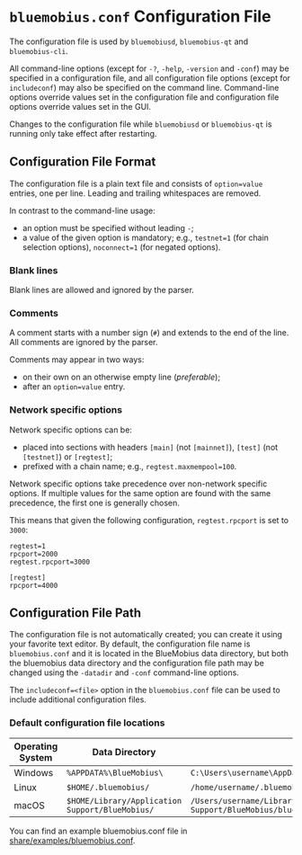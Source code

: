 # `bluemobius.conf` Configuration File

The configuration file is used by `bluemobiusd`, `bluemobius-qt` and `bluemobius-cli`.

All command-line options (except for `-?`, `-help`, `-version` and `-conf`) may be specified in a configuration file, and all configuration file options (except for `includeconf`) may also be specified on the command line. Command-line options override values set in the configuration file and configuration file options override values set in the GUI.

Changes to the configuration file while `bluemobiusd` or `bluemobius-qt` is running only take effect after restarting.

## Configuration File Format

The configuration file is a plain text file and consists of `option=value` entries, one per line. Leading and trailing whitespaces are removed.

In contrast to the command-line usage:
- an option must be specified without leading `-`;
- a value of the given option is mandatory; e.g., `testnet=1` (for chain selection options), `noconnect=1` (for negated options).

### Blank lines

Blank lines are allowed and ignored by the parser.

### Comments

A comment starts with a number sign (`#`) and extends to the end of the line. All comments are ignored by the parser.

Comments may appear in two ways:
- on their own on an otherwise empty line (_preferable_);
- after an `option=value` entry.

### Network specific options

Network specific options can be:
- placed into sections with headers `[main]` (not `[mainnet]`), `[test]` (not `[testnet]`) or `[regtest]`;
- prefixed with a chain name; e.g., `regtest.maxmempool=100`.

Network specific options take precedence over non-network specific options.
If multiple values for the same option are found with the same precedence, the
first one is generally chosen.

This means that given the following configuration, `regtest.rpcport` is set to `3000`:

```
regtest=1
rpcport=2000
regtest.rpcport=3000

[regtest]
rpcport=4000
```

## Configuration File Path

The configuration file is not automatically created; you can create it using your favorite text editor. By default, the configuration file name is `bluemobius.conf` and it is located in the BlueMobius data directory, but both the bluemobius data directory and the configuration file path may be changed using the `-datadir` and `-conf` command-line options.

The `includeconf=<file>` option in the `bluemobius.conf` file can be used to include additional configuration files.

### Default configuration file locations

Operating System | Data Directory | Example Path
-- | -- | --
Windows | `%APPDATA%\BlueMobius\` | `C:\Users\username\AppData\Roaming\BlueMobius\bluemobius.conf`
Linux | `$HOME/.bluemobius/` | `/home/username/.bluemobius/bluemobius.conf`
macOS | `$HOME/Library/Application Support/BlueMobius/` | `/Users/username/Library/Application Support/BlueMobius/bluemobius.conf`

You can find an example bluemobius.conf file in [share/examples/bluemobius.conf](../share/examples/bluemobius.conf).
